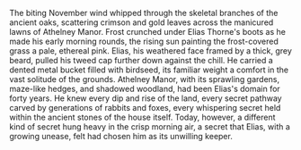 The biting November wind whipped through the skeletal branches of the ancient oaks, scattering crimson and gold leaves across the manicured lawns of Athelney Manor.  Frost crunched under Elias Thorne's boots as he made his early morning rounds, the rising sun painting the frost-covered grass a pale, ethereal pink. Elias, his weathered face framed by a thick, grey beard, pulled his tweed cap further down against the chill. He carried a dented metal bucket filled with birdseed, its familiar weight a comfort in the vast solitude of the grounds.  Athelney Manor, with its sprawling gardens, maze-like hedges, and shadowed woodland, had been Elias's domain for forty years. He knew every dip and rise of the land, every secret pathway carved by generations of rabbits and foxes, every whispering secret held within the ancient stones of the house itself. Today, however, a different kind of secret hung heavy in the crisp morning air, a secret that Elias, with a growing unease, felt had chosen him as its unwilling keeper.
